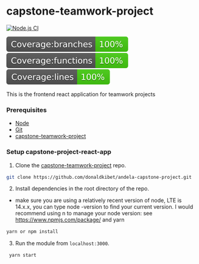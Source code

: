 # capstone-teamwork-project

[![Node.js CI](https://github.com/donaldkibet/andela-capstone-project/actions/workflows/node.js.yml/badge.svg?branch=master)](https://github.com/donaldkibet/andela-capstone-project/actions/workflows/node.js.yml/badge.svg?branch=master)

![Badges](badges/badge-branches.svg) ![Badges](badges/badge-functions.svg) ![Badges](badges/badge-lines.svg)

This is the frontend react application for teamwork projects

### Prerequisites

* [Node](https://nodejs.org/en/download/)
* [Git](https://git-scm.com/downloads)
* [capstone-teamwork-project](https://github.com/donaldkibet/andela-capstone-project.git)

### Setup capstone-project-react-app

1. Clone the [capstone-teamwork-project](https://github.com/donaldkibet/andela-capstone-project.git) repo.

```sh
git clone https://github.com/donaldkibet/andela-capstone-project.git
```

2. Install dependencies in the root directory of the repo.
- make sure you are using a relatively recent version of node, LTE is 14.x.x, you can type node -version to find your current version. I would recommend using n to manage your node version: see https://www.npmjs.com/package/ and yarn 
```sh
yarn or npm install
```

3. Run the module from `localhost:3000`.

```sh
 yarn start
```
